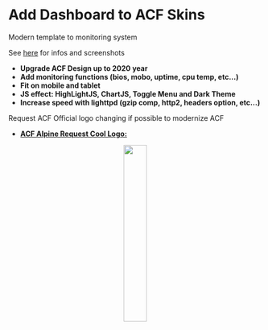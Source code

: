 # Add Dashboard to ACF Skins<br>

Modern template to monitoring system<br>

See [here](https://gitlab.alpinelinux.org/trinity-labs/acf-skins/-/blob/master/dashboard/README.md) for infos and screenshots

- **Upgrade ACF Design up to 2020 year**
- **Add monitoring functions (bios, mobo, uptime, cpu temp, etc...)**
- **Fit on mobile and tablet**
- **JS effect: HighLightJS, ChartJS, Toggle Menu and Dark Theme**
- **Increase speed with lighttpd (gzip comp, http2, headers option, etc...)**

Request ACF Official logo changing if possible to modernize ACF<br> 

- <ins>**ACF Alpine Request Cool Logo:**</ins><br>
<div align="center"> 
 <img src="https://github.com/trinity-labs/dashboard-skin/assets/45216746/ec7868c6-33b9-4a5e-a6cd-5583c959c6f4" width="30%">
</div>